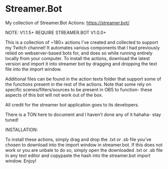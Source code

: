 # Streamer.Bot
My collection of Streamer.Bot Actions: https://streamer.bot/

NOTE: V1.1.5+ REQUIRE STREAMER.BOT V1.0.0+

This is a collection of ~180+ actions I've created and collected to support my Twitch channel! It automates various components that I had previously relied on webserver-based bots for, and does so while running entirely locally from your computer. To install the actions, download the latest version and import it into streamer bot by dragging and dropping the text file into the import window. 

Additional files can be found in the action texts folder that support some of the functions present in the rest of the actions. Note that some rely on specific scenes/filters/sources to be present in OBS to function- these aspects of this bot will not work out of the box.

All credit for the streamer bot application goes to its developers.

There is a TON here to document and I haven't done any of it hahaha- stay tuned!

INSTALLATION:

To install these actions, simply drag and drop the .txt or .sb file you've chosen to download into the import window in streamer.bot. If this does not work or you are unbale to do so, simply open the downloaded .txt or .sb file in any text editor and copypaste the hash into the streamer.bot import window. Enjoy!

